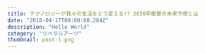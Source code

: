 ```yaml
---
title: テクノロジーが我々の生活をどう変える!? 2050年衝撃の未来予想とは
date: "2018-04-17T00:00:00.284Z"
description: "Hello World"
category: "リベラルアーツ"
thumbnail: post-1.png
---
```



